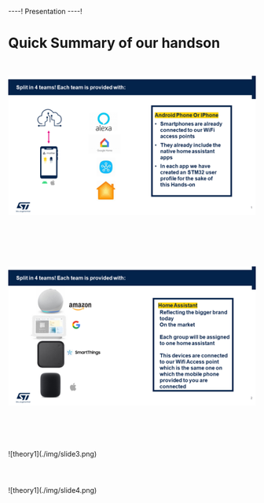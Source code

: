 ----!
Presentation
----!


# Quick Summary of our handson

<br>

![theory1](./img/slide1.png)

<br>

#
<br>

![theory1](./img/slide2.png)

<br>

#
<br>
![theory1](./img/slide3.png)

<br>

#

<br>
![theory1](./img/slide4.png)

<br>